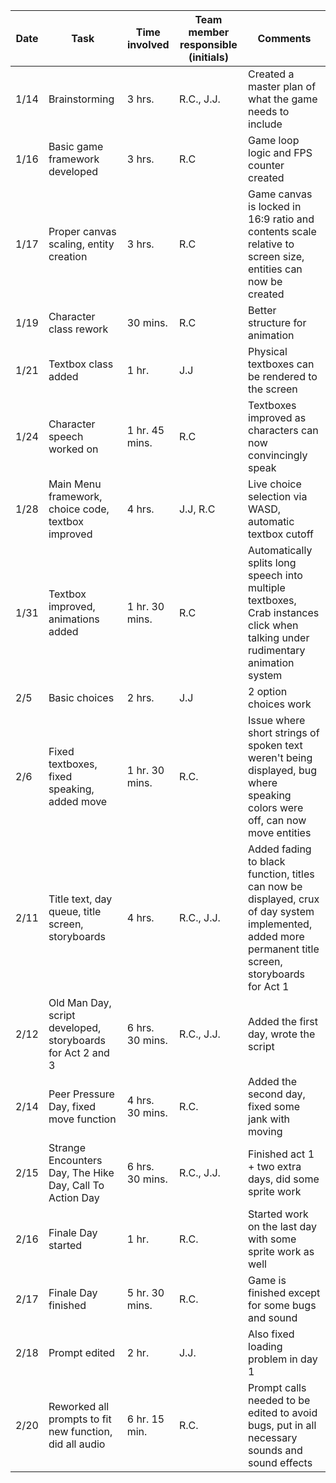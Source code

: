 |Date|Task|Time involved|Team member responsible (initials)|Comments|
|---|-----|-------------|----------------------------------|--------|
|1/14|Brainstorming|3 hrs.|R.C., J.J.|Created a master plan of what the game needs to include|
|1/16|Basic game framework developed|3 hrs.|R.C|Game loop logic and FPS counter created|
|1/17|Proper canvas scaling, entity creation|3 hrs.|R.C|Game canvas is locked in 16:9 ratio and contents scale relative to screen size, entities can now be created|
|1/19|Character class rework|30 mins.|R.C|Better structure for animation|
|1/21|Textbox class added|1 hr.|J.J|Physical textboxes can be rendered to the screen|
|1/24|Character speech worked on|1 hr. 45 mins.|R.C|Textboxes improved as characters can now convincingly speak|
|1/28|Main Menu framework, choice code, textbox improved|4 hrs.|J.J, R.C|Live choice selection via WASD, automatic textbox cutoff|
|1/31|Textbox improved, animations added|1 hr. 30 mins.|R.C|Automatically splits long speech into multiple textboxes, Crab instances click when talking under rudimentary animation system|
|2/5|Basic choices|2 hrs.|J.J|2 option choices work|
|2/6|Fixed textboxes, fixed speaking, added move|1 hr. 30 mins.|R.C.|Issue where short strings of spoken text weren't being displayed, bug where speaking colors were off, can now move entities|
|2/11|Title text, day queue, title screen, storyboards|4 hrs.|R.C., J.J.|Added fading to black function, titles can now be displayed, crux of day system implemented, added more permanent title screen, storyboards for Act 1|
|2/12|Old Man Day, script developed, storyboards for Act 2 and 3|6 hrs. 30 mins.|R.C., J.J.|Added the first day, wrote the script|
|2/14|Peer Pressure Day, fixed move function|4 hrs. 30 mins.|R.C.|Added the second day, fixed some jank with moving|
|2/15|Strange Encounters Day, The Hike Day, Call To Action Day|6 hrs. 30 mins.|R.C., J.J.|Finished act 1 + two extra days, did some sprite work|
|2/16|Finale Day started|1 hr.|R.C.|Started work on the last day with some sprite work as well|
|2/17|Finale Day finished|5 hr. 30 mins.|R.C.|Game is finished except for some bugs and sound|
|2/18|Prompt edited|2 hr.|J.J.|Also fixed loading problem in day 1|
|2/20|Reworked all prompts to fit new function, did all audio|6 hr. 15 min.|R.C.|Prompt calls needed to be edited to avoid bugs, put in all necessary sounds and sound effects|

